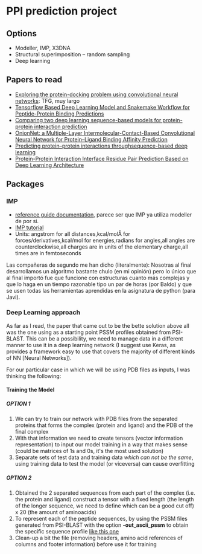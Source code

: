 # PPI prediction project

## Options

* Modeller, IMP, X3DNA
* Structural superimposition – random sampling
* Deep learning

## Papers to read

* [Exploring the protein-docking problem using convolutional neural networks](https://upcommons.upc.edu/handle/2117/115303): TFG, muy largo
* [Tensorflow Based Deep Learning Model and Snakemake Workflow for Peptide-Protein Binding Predictions](https://www.biorxiv.org/content/10.1101/410928v3)
* [Comparing two deep learning sequence-based models for protein-protein interaction prediction](https://arxiv.org/abs/1901.06268)
* [OnionNet: a Multiple-Layer Intermolecular-Contact-Based Convolutional Neural Network for Protein–Ligand Binding Affinity Prediction](https://pubs.acs.org/doi/full/10.1021/acsomega.9b01997#)
* [Predicting protein–protein interactions throughsequence-based deep learning](https://academic.oup.com/bioinformatics/article/34/17/i802/5093239)
* [Protein-Protein Interaction Interface Residue Pair Prediction Based on Deep Learning Architecture](https://ieeexplore.ieee.org/document/7932134)

## Packages

### IMP 
* [reference guide documentation](https://integrativemodeling.org/2.12.0/doc/ref/), parece ser que IMP ya utiliza modeller de por si.
* [IMP tutorial](https://integrativemodeling.org/2.4.0/doc/tutorial/library.html) 
* Units: angstrom for all distances,kcal/molÅ for forces/derivatives,kcal/mol for energies,radians for angles,all angles are counterclockwise,all charges are in units of the elementary charge,all times are in femtoseconds


Las compañeras de segundo me han dicho (literalmente): Nosotras al final desarrollamos un algoritmo bastante chulo (en mi opinión) pero lo único que al final importó fue que funcione con estructuras cuanto más complejas y que lo haga en un tiempo razonable tipo un par de horas (por Baldo) y que se usen todas las herramientas aprendidas en la asignatura de python (para Javi).

### Deep Learning approach
As far as I read, the paper that came out to be the bette solution above all was the one using as a starting point PSSM profiles obtained from PSI-BLAST. This can be a possibility, we need to manage data in a different manner to use it in a deep learning network (I suggest use Keras, as provides a framework easy to use that covers the majority of different kinds of NN [Neural Networks]). 

For our particular case in which we will be using PDB files as inputs, I was thinking the following:

#### Training the Model

##### OPTION 1
1) We can try to train our network with PDB files from the separated proteins that forms the complex (protein and ligand) and the PDB of the final complex
2) With that information we need to create tensors (vector information representation) to input our model training in a way that makes sense (could be matrices of 1s and 0s, it's the most used solution)
3) Separate sets of test data and training data *which can not be the same*, using training data to test the model (or viceversa) can cause overfitting 

##### OPTION 2
1) Obtained the 2 separated sequences from each part of the complex (i.e. the protein and ligand) construct a tensor with a fixed length (the length of the longer sequence, we need to define which can be a good cut off) x 20 (the amount of aminoacids) 
2) To represent each of the peptide sequences, by using the PSSM files generated from PSI-BLAST with the option **-out_ascii_pssm** to obtain the specific sequence profile [like this one](./Files/ascii_target.pssm)
3) Clean-up a bit the file (removing headers, amino acid references of columns and footer information) before use it for training

